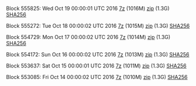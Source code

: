 Block 555825: Wed Oct 19 00:00:01 UTC 2016 [7z](https://transfer.sh/Ykl7/bootstrap.dat.20161019.7z) (1016M) [zip](https://transfer.sh/qFZkA/bootstrap.dat.20161019.zip) (1.3G) [SHA256](https://transfer.sh/zEb7k/sha256.txt)

Block 555272: Tue Oct 18 00:00:02 UTC 2016 [7z](https://transfer.sh/DjIww/bootstrap.dat.20161018.7z) (1015M) [zip](https://transfer.sh/TQ8dk/bootstrap.dat.20161018.zip) (1.3G) [SHA256](https://transfer.sh/jG7xe/sha256.txt)

Block 554729: Mon Oct 17 00:00:02 UTC 2016 [7z](https://transfer.sh/xQrX8/bootstrap.dat.20161017.7z) (1014M) [zip](https://transfer.sh/tzme6/bootstrap.dat.20161017.zip) (1.3G) [SHA256](https://transfer.sh/74tf8/sha256.txt)

Block 554172: Sun Oct 16 00:00:02 UTC 2016 [7z](https://transfer.sh/YEDyg/bootstrap.dat.20161016.7z) (1013M) [zip](https://transfer.sh/146Ita/bootstrap.dat.20161016.zip) (1.3G) [SHA256](https://transfer.sh/Q6RHA/sha256.txt)

Block 553637: Sat Oct 15 00:00:01 UTC 2016 [7z](https://transfer.sh/Ka4vA/bootstrap.dat.20161015.7z) (1011M) [zip](https://transfer.sh/tW40h/bootstrap.dat.20161015.zip) (1.3G) [SHA256](https://transfer.sh/ekKFN/sha256.txt)

Block 553085: Fri Oct 14 00:00:02 UTC 2016 [7z](https://transfer.sh/kKiXr/bootstrap.dat.20161014.7z) (1010M) [zip](https://transfer.sh/K3xgW/bootstrap.dat.20161014.zip) (1.3G) [SHA256](https://transfer.sh/sBbD2/sha256.txt)
